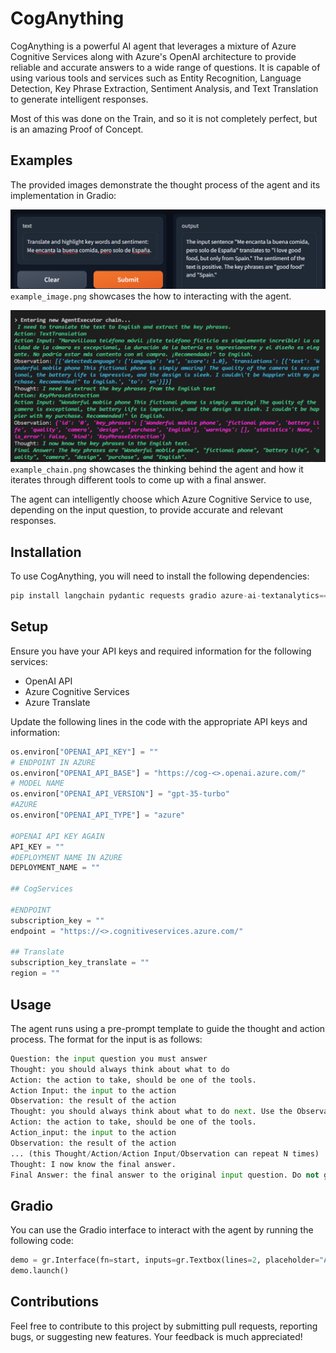 # CogAnything
CogAnything is a powerful AI agent that leverages a mixture of Azure Cognitive Services along with Azure's OpenAI architecture to provide reliable and accurate answers to a wide range of questions. It is capable of using various tools and services such as Entity Recognition, Language Detection, Key Phrase Extraction, Sentiment Analysis, and Text Translation to generate intelligent responses.

Most of this was done on the Train, and so it is not completely perfect, but is an amazing Proof of Concept. 

## Examples
The provided images demonstrate the thought process of the agent and its implementation in Gradio:

![example_image](example_image.png) `example_image.png` showcases the how to interacting with the agent.

![example_chain](example_chain.png) `example_chain.png` showcases the thinking behind the agent and how it iterates through different tools to come up with a final answer.

The agent can intelligently choose which Azure Cognitive Service to use, depending on the input question, to provide accurate and relevant responses.

## Installation
To use CogAnything, you will need to install the following dependencies:

```python
pip install langchain pydantic requests gradio azure-ai-textanalytics==5.2.0 openai
```

## Setup

Ensure you have your API keys and required information for the following services:

- OpenAI API
- Azure Cognitive Services
- Azure Translate

Update the following lines in the code with the appropriate API keys and information:

```python
os.environ["OPENAI_API_KEY"] = ""
# ENDPOINT IN AZURE
os.environ["OPENAI_API_BASE"] = "https://cog-<>.openai.azure.com/"
# MODEL NAME
os.environ["OPENAI_API_VERSION"] = "gpt-35-turbo"
#AZURE
os.environ["OPENAI_API_TYPE"] = "azure"

#OPENAI API KEY AGAIN
API_KEY = ""
#DEPLOYMENT NAME IN AZURE
DEPLOYMENT_NAME = ""

## CogServices

#ENDPOINT
subscription_key = ""
endpoint = "https://<>.cognitiveservices.azure.com/"

## Translate
subscription_key_translate = ""
region = ""
```
## Usage
The agent runs using a pre-prompt template to guide the thought and action process. The format for the input is as follows:
```python
Question: the input question you must answer
Thought: you should always think about what to do
Action: the action to take, should be one of the tools.
Action Input: the input to the action
Observation: the result of the action
Thought: you should always think about what to do next. Use the Observation to gather extra information, but never use information outside of the Observation.
Action: the action to take, should be one of the tools.
Action_input: the input to the action
Observation: the result of the action
... (this Thought/Action/Action Input/Observation can repeat N times)
Thought: I now know the final answer.
Final Answer: the final answer to the original input question. Do not give a question after.
```

## Gradio
You can use the Gradio interface to interact with the agent by running the following code:
```python
demo = gr.Interface(fn=start, inputs=gr.Textbox(lines=2, placeholder="Ask me Anything!"), outputs=gr.Textbox(lines=2))
demo.launch()
```

## Contributions
Feel free to contribute to this project by submitting pull requests, reporting bugs, or suggesting new features. Your feedback is much appreciated!
